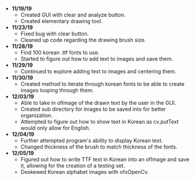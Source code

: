 - **11/19/19**
	- Created GUI with clear and analyze button.
	- Created elementary drawing tool.
- **11/23/19**
	- Fixed bug with clear button.
	- Cleaned up code regarding the drawing brush size.
- **11/28/19**
	- Find 100 korean .ttf fonts to use.
	- Started to figure out how to add text to images and save them.
- **11/29/19**
	- Continued to explore adding text to images and centering them.
- **11/30/19**
	- Created method to iterate through korean fonts to be able to create images looping through them.
- **12/03/19**
	- Able to take in ofImage of the drawn text by the user in the GUI.
	- Created sub directory for images to be saved into for better organization.
	- Attempted to figure out how to show text in Korean as cv.putText would only allow for English.
- **12/04/19**
	- Further attempted program's ability to display Korean text.
	- Changed thickness of the brush to match thickness of the fonts.
- **12/05/19**
	- Figured out how to write TTF text in Korean into an ofImage and save it, allowing for the creation of a testing set.
	- Deskewed Korean alphabet images with ofxOpenCv.
